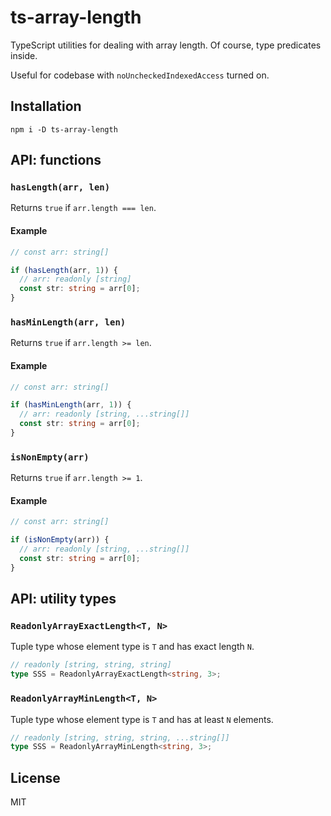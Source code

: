 # ts-array-length

TypeScript utilities for dealing with array length. Of course, type predicates inside.

Useful for codebase with `noUncheckedIndexedAccess` turned on.

## Installation

```
npm i -D ts-array-length
```

## API: functions

### `hasLength(arr, len)`

Returns `true` if `arr.length === len`.

#### Example

```ts
// const arr: string[]

if (hasLength(arr, 1)) {
  // arr: readonly [string]
  const str: string = arr[0];
}
```

### `hasMinLength(arr, len)`

Returns `true` if `arr.length >= len`.

#### Example

```ts
// const arr: string[]

if (hasMinLength(arr, 1)) {
  // arr: readonly [string, ...string[]]
  const str: string = arr[0];
}
```

### `isNonEmpty(arr)`

Returns `true` if `arr.length >= 1`.

#### Example

```ts
// const arr: string[]

if (isNonEmpty(arr)) {
  // arr: readonly [string, ...string[]]
  const str: string = arr[0];
}
```

## API: utility types

### `ReadonlyArrayExactLength<T, N>`

Tuple type whose element type is `T` and has exact length `N`.

```ts
// readonly [string, string, string]
type SSS = ReadonlyArrayExactLength<string, 3>;
```

### `ReadonlyArrayMinLength<T, N>`

Tuple type whose element type is `T` and has at least `N` elements.

```ts
// readonly [string, string, string, ...string[]]
type SSS = ReadonlyArrayMinLength<string, 3>;
```

## License

MIT